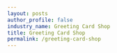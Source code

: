 ```yaml
---
layout: posts 
author_profile: false 
industry_name: Greeting Card Shop
title: Greeting Card Shop
permalink: /greeting-card-shop
---
```

